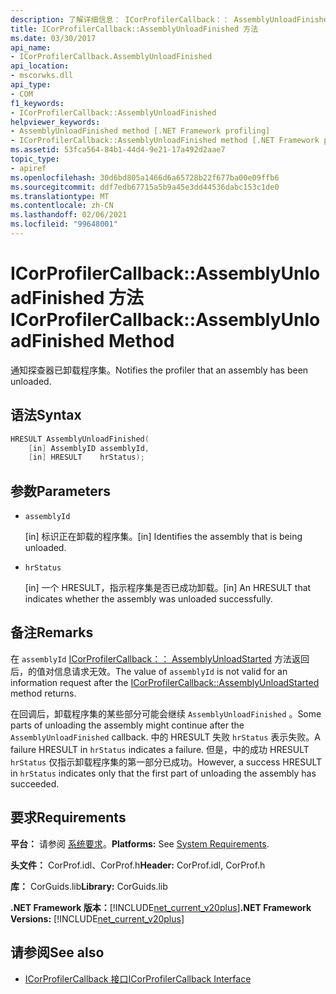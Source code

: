 ```yaml
---
description: 了解详细信息： ICorProfilerCallback：： AssemblyUnloadFinished 方法
title: ICorProfilerCallback::AssemblyUnloadFinished 方法
ms.date: 03/30/2017
api_name:
- ICorProfilerCallback.AssemblyUnloadFinished
api_location:
- mscorwks.dll
api_type:
- COM
f1_keywords:
- ICorProfilerCallback::AssemblyUnloadFinished
helpviewer_keywords:
- AssemblyUnloadFinished method [.NET Framework profiling]
- ICorProfilerCallback::AssemblyUnloadFinished method [.NET Framework profiling]
ms.assetid: 53fca564-84b1-44d4-9e21-17a492d2aae7
topic_type:
- apiref
ms.openlocfilehash: 30d6bd805a1466d6a65728b22f677ba00e09ffb6
ms.sourcegitcommit: ddf7edb67715a5b9a45e3dd44536dabc153c1de0
ms.translationtype: MT
ms.contentlocale: zh-CN
ms.lasthandoff: 02/06/2021
ms.locfileid: "99648001"
---
```

# <a name="icorprofilercallbackassemblyunloadfinished-method"></a><span data-ttu-id="5da07-103">ICorProfilerCallback::AssemblyUnloadFinished 方法</span><span class="sxs-lookup"><span data-stu-id="5da07-103">ICorProfilerCallback::AssemblyUnloadFinished Method</span></span>

<span data-ttu-id="5da07-104">通知探查器已卸载程序集。</span><span class="sxs-lookup"><span data-stu-id="5da07-104">Notifies the profiler that an assembly has been unloaded.</span></span>  
  
## <a name="syntax"></a><span data-ttu-id="5da07-105">语法</span><span class="sxs-lookup"><span data-stu-id="5da07-105">Syntax</span></span>  
  
```cpp  
HRESULT AssemblyUnloadFinished(  
    [in] AssemblyID assemblyId,  
    [in] HRESULT    hrStatus);  
```  
  
## <a name="parameters"></a><span data-ttu-id="5da07-106">参数</span><span class="sxs-lookup"><span data-stu-id="5da07-106">Parameters</span></span>

- `assemblyId`

  <span data-ttu-id="5da07-107">\[in] 标识正在卸载的程序集。</span><span class="sxs-lookup"><span data-stu-id="5da07-107">\[in] Identifies the assembly that is being unloaded.</span></span>

- `hrStatus`

  <span data-ttu-id="5da07-108">\[in] 一个 HRESULT，指示程序集是否已成功卸载。</span><span class="sxs-lookup"><span data-stu-id="5da07-108">\[in] An HRESULT that indicates whether the assembly was unloaded successfully.</span></span>

## <a name="remarks"></a><span data-ttu-id="5da07-109">备注</span><span class="sxs-lookup"><span data-stu-id="5da07-109">Remarks</span></span>  

 <span data-ttu-id="5da07-110">在 `assemblyId` [ICorProfilerCallback：： AssemblyUnloadStarted](icorprofilercallback-assemblyunloadstarted-method.md) 方法返回后，的值对信息请求无效。</span><span class="sxs-lookup"><span data-stu-id="5da07-110">The value of `assemblyId` is not valid for an information request after the [ICorProfilerCallback::AssemblyUnloadStarted](icorprofilercallback-assemblyunloadstarted-method.md) method returns.</span></span>  
  
 <span data-ttu-id="5da07-111">在回调后，卸载程序集的某些部分可能会继续 `AssemblyUnloadFinished` 。</span><span class="sxs-lookup"><span data-stu-id="5da07-111">Some parts of unloading the assembly might continue after the `AssemblyUnloadFinished` callback.</span></span> <span data-ttu-id="5da07-112">中的 HRESULT 失败 `hrStatus` 表示失败。</span><span class="sxs-lookup"><span data-stu-id="5da07-112">A failure HRESULT in `hrStatus` indicates a failure.</span></span> <span data-ttu-id="5da07-113">但是，中的成功 HRESULT `hrStatus` 仅指示卸载程序集的第一部分已成功。</span><span class="sxs-lookup"><span data-stu-id="5da07-113">However, a success HRESULT in `hrStatus` indicates only that the first part of unloading the assembly has succeeded.</span></span>  
  
## <a name="requirements"></a><span data-ttu-id="5da07-114">要求</span><span class="sxs-lookup"><span data-stu-id="5da07-114">Requirements</span></span>  

 <span data-ttu-id="5da07-115">**平台：** 请参阅 [系统要求](../../get-started/system-requirements.md)。</span><span class="sxs-lookup"><span data-stu-id="5da07-115">**Platforms:** See [System Requirements](../../get-started/system-requirements.md).</span></span>  
  
 <span data-ttu-id="5da07-116">**头文件：** CorProf.idl、CorProf.h</span><span class="sxs-lookup"><span data-stu-id="5da07-116">**Header:** CorProf.idl, CorProf.h</span></span>  
  
 <span data-ttu-id="5da07-117">**库：** CorGuids.lib</span><span class="sxs-lookup"><span data-stu-id="5da07-117">**Library:** CorGuids.lib</span></span>  
  
 <span data-ttu-id="5da07-118">**.NET Framework 版本：**[!INCLUDE[net_current_v20plus](../../../../includes/net-current-v20plus-md.md)]</span><span class="sxs-lookup"><span data-stu-id="5da07-118">**.NET Framework Versions:** [!INCLUDE[net_current_v20plus](../../../../includes/net-current-v20plus-md.md)]</span></span>  
  
## <a name="see-also"></a><span data-ttu-id="5da07-119">请参阅</span><span class="sxs-lookup"><span data-stu-id="5da07-119">See also</span></span>

- [<span data-ttu-id="5da07-120">ICorProfilerCallback 接口</span><span class="sxs-lookup"><span data-stu-id="5da07-120">ICorProfilerCallback Interface</span></span>](icorprofilercallback-interface.md)
